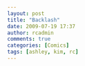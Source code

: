 ```yaml
---
layout: post
title: "Backlash"
date: 2009-07-19 17:37
author: rcadmin
comments: true
categories: [Comics]
tags: [ashley, kim, rc]
---
```

<a href="http://bitsmack.com/comics/2009/07/19/backlash/"><img src="http://dl.bitsmack.com/uploads/2009/07/20090719.jpg" alt="" title="lightsabers my ass!" class="alignnone size-full wp-image-1659" /></a>
